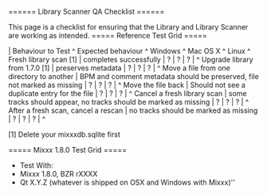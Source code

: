 
====== Library Scanner QA Checklist ======

This page is a checklist for ensuring that the Library and Library Scanner are working as intended.
===== Reference Test Grid =====

| Behaviour to Test ^ Expected behaviour ^ Windows ^ Mac OS X ^ Linux
^ Fresh library scan [1] | completes successfully | ? | ? | ? |
^ Upgrade library from 1.7.0 [1] |  preserves metadata | ? | ? | ? |
^ Move a file from one directory to another | BPM and comment metadata should be preserved, file not marked as missing | ? | ? | ? |
^ Move the file back | Should not see a duplicate entry for the file | ? | ? | ? |
^ Cancel a fresh library scan | some tracks should appear, no tracks should be marked as missing | ? | ? | ? |
^ After a fresh scan, cancel a rescan | no tracks should be marked as missing | ? | ? | ? |
^ 

[1] Delete your mixxxdb.sqlite first

===== Mixxx 1.8.0 Test Grid =====

  * Test With: 
  * Mixxx 1.8.0, BZR rXXXX
  * Qt X.Y.Z (whatever is shipped on OSX and Windows with Mixxx)''
